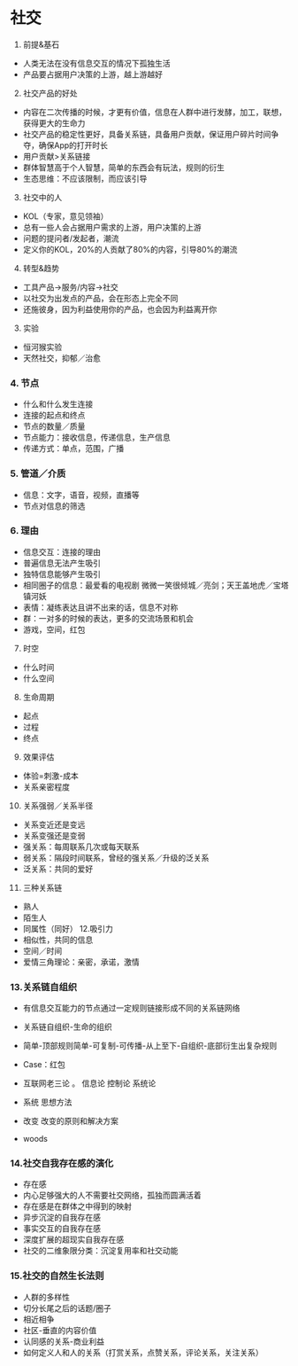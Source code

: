 # 社交
1. 前提&基石
* 人类无法在没有信息交互的情况下孤独生活
* 产品要占据用户决策的上游，越上游越好
2. 社交产品的好处
* 内容在二次传播的时候，才更有价值，信息在人群中进行发酵，加工，联想，获得更大的生命力
* 社交产品的稳定性更好，具备关系链，具备用户贡献，保证用户碎片时间争夺，确保App的打开时长
* 用户贡献>关系链接
* 群体智慧高于个人智慧，简单的东西会有玩法，规则的衍生
* 生态思维：不应该限制，而应该引导
3. 社交中的人
* KOL（专家，意见领袖）
* 总有一些人会占据用户需求的上游，用户决策的上游
* 问题的提问者/发起者，潮流
* 定义你的KOL，20%的人贡献了80%的内容，引导80%的潮流
4. 转型&趋势
* 工具产品->服务/内容->社交
* 以社交为出发点的产品，会在形态上完全不同
* 还施彼身，因为利益使用你的产品，也会因为利益离开你
3. 实验
* 恒河猴实验
* 天然社交，抑郁／治愈
### 4. 节点
* 什么和什么发生连接
* 连接的起点和终点
* 节点的数量／质量
* 节点能力：接收信息，传递信息，生产信息
* 传递方式：单点，范围，广播
### 5. 管道／介质
* 信息：文字，语音，视频，直播等
* 节点对信息的筛选
### 6. 理由
* 信息交互：连接的理由
* 普遍信息无法产生吸引
* 独特信息能够产生吸引
* 相同圈子的信息：最爱看的电视剧 微微一笑很倾城／亮剑；天王盖地虎／宝塔镇河妖
* 表情：凝练表达且讲不出来的话，信息不对称
* 群：一对多的时候的表达，更多的交流场景和机会
* 游戏，空间，红包
7. 时空
* 什么时间
* 什么空间
8. 生命周期
* 起点
* 过程
* 终点
9. 效果评估
* 体验=刺激-成本
* 关系亲密程度
10. 关系强弱／关系半径
* 关系变近还是变远
* 关系变强还是变弱
* 强关系：每周联系几次或每天联系
* 弱关系：隔段时间联系，曾经的强关系／升级的泛关系
* 泛关系：共同的爱好
11. 三种关系链
* 熟人
* 陌生人
* 同属性（同好）
12.吸引力
* 相似性，共同的信息
* 空间／时间
* 爱情三角理论：亲密，承诺，激情
### 13.关系链自组织
* 有信息交互能力的节点通过一定规则链接形成不同的关系链网络
* 关系链自组织-生命的组织
* 简单-顶部规则简单-可复制-可传播-从上至下-自组织-底部衍生出复杂规则
* Case：红包

* 互联网老三论 。 信息论 控制论 系统论
* 系统 思想方法
* 改变 改变的原则和解决方案
* woods 
### 14.社交自我存在感的演化
* 存在感
*   内心足够强大的人不需要社交网络，孤独而圆满活着
* 存在感是在群体之中得到的映射
* 异步沉淀的自我存在感
* 事实交互的自我存在感
* 深度扩展的超现实自我存在感
* 社交的二维象限分类：沉淀复用率和社交动能
### 15.社交的自然生长法则
* 人群的多样性
* 切分长尾之后的话题/圈子
* 相近相争
* 社区-垂直的内容价值
* 认同感的关系-商业利益
* 如何定义人和人的关系（打赏关系，点赞关系，评论关系，关注关系）
